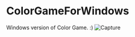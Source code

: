 # ColorGameForWindows
Windows version of Color Game. :) 
![Capture](https://user-images.githubusercontent.com/52569279/169693951-3aeef9ed-34ff-40bd-bf92-383299a86de7.PNG)
